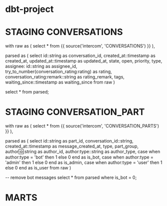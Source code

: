# dbt-project
# STAGING CONVERSATIONS
with raw as (
    select *
    from {{ source('intercom', 'CONVERSATIONS') }}
),

parsed as (
    select
        id::string as conversation_id,
        created_at::timestamp as created_at,
        updated_at::timestamp as updated_at,
        state,
        open,
        priority,
        type,
        assignee: id::string as assignee_id,
        try_to_number(conversation_rating:rating) as rating,
        conversation_rating:remark::string as rating_remark,
        tags,
        waiting_since::timestamp as waiting_since
    from raw
)

select * from parsed;

# STAGING CONVERSATION_PART 
with raw as (
    select *
    from {{ source('intercom', 'CONVERSATION_PARTS') }}
),

parsed as (
    select
        id::string as part_id,
        conversation_id::string,
        created_at::timestamp as message_created_at,
        type,
        part_group,
        author:id::string as author_id,
        author:type::string as author_type,
        case 
            when author:type = 'bot' then 1 else 0 end as is_bot,
        case 
            when author:type = 'admin' then 1 else 0 end as is_admin,
        case 
            when author:type = 'user' then 1 else 0 end as is_user
    from raw
)

-- remove bot messages
select *
from parsed
where is_bot = 0;



# MARTS
